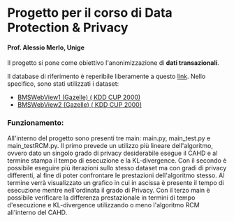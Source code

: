 # Progetto per il corso di Data Protection & Privacy
#### Prof. Alessio Merlo, Unige
Il progetto si pone come obiettivo l'anonimizzazione di **dati transazionali**.

Il database di riferimento è reperibile liberamente a questo [link](http://www.philippe-fournier-viger.com/spmf/index.php?link=datasets.php).
Nello specifico, sono stati utilizzati i dataset: 
* [BMSWebView1 (Gazelle) ( KDD CUP 2000)](http://www.philippe-fournier-viger.com/spmf/datasets/BMS1_spmf)
* [BMSWebView2 (Gazelle) ( KDD CUP 2000)](http://www.philippe-fournier-viger.com/spmf/datasets/BMS2.txt)

### Funzionamento:
All'interno del progetto sono presenti tre main: main.py, main_test.py e main_testRCM.py. Il primo prevede un utilizzo più lineare dell'algoritmo, ovvero dato un singolo grado di privacy desiderabile esegue il CAHD e al termine stampa il tempo di esecuzione e la KL-divergence. Con il secondo è possibile eseguire più iterazioni sullo stesso dataset ma con gradi di privacy differenti, al fine di poter confrontare le prestazioni dell'algoritmo stesso. Al termine verrà visualizzato un grafico in cui in ascissa è presente il tempo di esecuzione mentre nell'ordinata il grado di Privacy. Con il terzo main è possibile verificare la differenza prestazionale in termini di tempo d'esecuzione e KL-divergence utilizzando o meno l'algoritmo RCM all'interno del CAHD.

